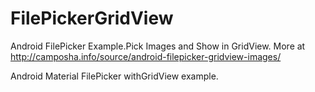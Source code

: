 # FilePickerGridView
Android FilePicker Example.Pick Images and Show in GridView. More at http://camposha.info/source/android-filepicker-gridview-images/

Android Material FilePicker withGridView example.
